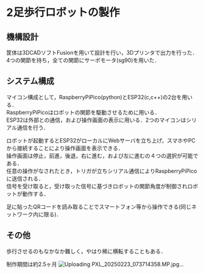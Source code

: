 # 2足歩行ロボットの製作

## 機構設計
筐体は3DCADソフトFusionを用いて設計を行い，3Dプリンタで出力を行った．  
4つの関節を持ち，全ての関節にサーボモータ(sg90)を用いた．  

## システム構成
マイコン構成として，RaspberryPiPico(python)とESP32(c,c++)の2台を用いる．  
RaspberryPiPicoはロボットの関節を駆動させるために用いる．  
ESP32は外部との通信，および操作画面の表示に用いる．2つのマイコンはシリアル通信を行う．  

ロボットが起動するとESP32がローカルにWebサーバを立ち上げ，スマホやPCから接続することにより操作画面を表示できる．  
操作画面は停止，前進，後退，右に進む，および左に進むの４つの選択が可能である．  
任意の操作がなされたとき，トリガが立ちシリアル通信によりRaspberryPiPicoに送信される．  
信号を受け取ると，受け取った信号に基づきロボットの関節角度が制御されロボットが動作する．  

足に貼ったQRコードを読み取ることでスマートフォン等から操作できる(同じネットワーク内に限る)．

## その他
歩行させるのもなかなか難しく，やはり稀に横転することもある．  

制作期間は約2.5ヶ月
![Uploading PXL_20250223_073714358.MP.jpg…]()
